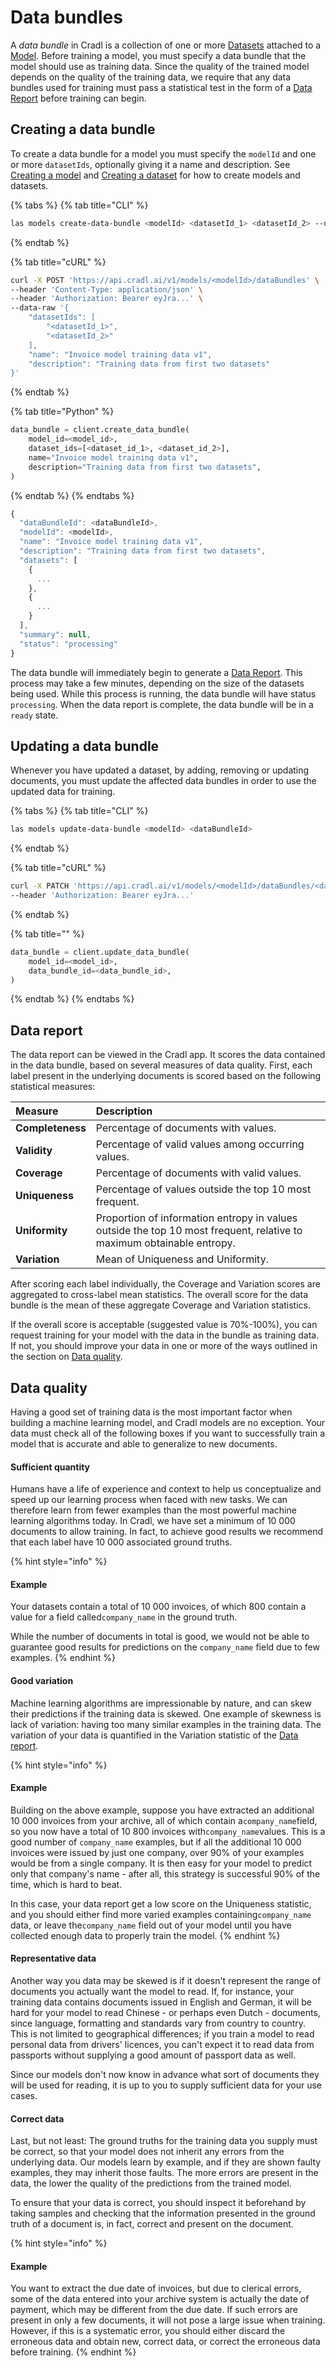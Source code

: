 # Data bundles

A _data bundle_ in Cradl is a collection of one or more [Datasets](datasets.md) attached to a [Model](models.md). Before training a model, you must specify a data bundle that the model should use as training data. Since the quality of the trained model depends on the quality of the training data, we require that any data bundles used for training must pass a statistical test in the form of a [Data Report](training-data.md#data-report) before training can begin.

## Creating a data bundle

To create a data bundle for a model you must specify the `modelId` and one or more `datasetIds`, optionally giving it a name and description. See [Creating a model](models.md#creating-a-model) and [Creating a dataset](datasets.md#creating-a-dataset) for how to create models and datasets.

{% tabs %}
{% tab title="CLI" %}
```bash
las models create-data-bundle <modelId> <datasetId_1> <datasetId_2> --name "Invoice training data v1" --description "Training data from first two datasets"  
```
{% endtab %}

{% tab title="cURL" %}
```bash
curl -X POST 'https://api.cradl.ai/v1/models/<modelId>/dataBundles' \
--header 'Content-Type: application/json' \
--header 'Authorization: Bearer eyJra...' \
--data-raw '{
    "datasetIds": [
        "<datasetId_1>",
        "<datasetId_2>"
    ],
    "name": "Invoice model training data v1",
    "description": "Training data from first two datasets"
}'
```
{% endtab %}

{% tab title="Python" %}
```python
data_bundle = client.create_data_bundle(
    model_id=<model_id>, 
    dataset_ids=[<dataset_id_1>, <dataset_id_2>], 
    name="Invoice model training data v1",
    description="Training data from first two datasets",
)
```
{% endtab %}
{% endtabs %}

```javascript
{
  "dataBundleId": <dataBundleId>,
  "modelId": <modelId>,
  "name": "Invoice model training data v1",
  "description": "Training data from first two datasets",
  "datasets": [
    {
      ...
    },
    {
      ...
    }
  ],
  "summary": null,
  "status": "processing"
}
```

The data bundle will immediately begin to generate a [Data Report](training-data.md#data-report). This process may take a few minutes, depending on the size of the datasets being used. While this process is running, the data bundle will have status `processing`. When the data report is complete, the data bundle will be in a `ready` state.

## Updating a data bundle

Whenever you have updated a dataset, by adding, removing or updating documents, you must update the affected data bundles in order to use the updated data for training.

{% tabs %}
{% tab title="CLI" %}
```bash
las models update-data-bundle <modelId> <dataBundleId>
```
{% endtab %}

{% tab title="cURL" %}
```bash
curl -X PATCH 'https://api.cradl.ai/v1/models/<modelId>/dataBundles/<dataBundleId>' \
--header 'Authorization: Bearer eyJra...'
```
{% endtab %}

{% tab title="" %}
```python
data_bundle = client.update_data_bundle(
    model_id=<model_id>, 
    data_bundle_id=<data_bundle_id>,
)
```
{% endtab %}
{% endtabs %}

## Data report

The data report can be viewed in the Cradl app. It scores the data contained in the data bundle, based on several measures of data quality. First, each label present in the underlying documents is scored based on the following statistical measures:

| Measure | Description |
| :--- | :--- |
| **Completeness** | Percentage of documents with values. |
| **Validity** | Percentage of valid values among occurring values. |
| **Coverage** | Percentage of documents with valid values. |
| **Uniqueness** | Percentage of values outside the top 10 most frequent. |
| **Uniformity** | Proportion of information entropy in values outside the top 10 most frequent, relative to maximum obtainable entropy. |
| **Variation** | Mean of Uniqueness and Uniformity. |

After scoring each label individually, the Coverage and Variation scores are aggregated to cross-label mean statistics. The overall score for the data bundle is the mean of these aggregate Coverage and Variation statistics.

If the overall score is acceptable \(suggested value is 70%-100%\), you can request training for your model with the data in the bundle as training data. If not, you should improve your data in one or more of the ways outlined in the section on [Data quality](training-data.md#data-quality).

## Data quality

Having a good set of training data is the most important factor when building a machine learning model, and Cradl models are no exception. Your data must check all of the following boxes if you want to successfully train a model that is accurate and able to generalize to new documents.

#### Sufficient quantity

Humans have a life of experience and context to help us conceptualize and speed up our learning process when faced with new tasks. We can therefore learn from fewer examples than the most powerful machine learning algorithms today. In Cradl, we have set a minimum of 10 000 documents to allow training. In fact, to achieve good results we recommend that each label have 10 000 associated ground truths.

{% hint style="info" %}
#### Example

Your datasets contain a total of 10 000 invoices, of which 800 contain a value for a field called`company_name` in the ground truth. 

While the number of documents in total is good, we would not be able to guarantee good results for predictions on the `company_name` field due to few examples.
{% endhint %}

#### Good variation

Machine learning algorithms are impressionable by nature, and can skew their predictions if the training data is skewed. One example of skewness is lack of variation: having too many similar examples in the training data.  The variation of your data is quantified in the Variation statistic of the [Data report](training-data.md#data-report). 

{% hint style="info" %}
#### Example

Building on the above example, suppose you have extracted an additional 10 000 invoices from your archive, all of which contain a`company_name`field, so you now have a total of 10 800 invoices with`company_name`values. This is a good number of `company_name` examples, but if all the additional 10 000 invoices were issued by just one company, over 90% of your examples would be from a single company. It is then easy for your model to predict only that company's name - after all, this strategy is successful 90% of the time, which is hard to beat. 

In this case, your data report get a low score on the Uniqueness statistic, and you should either find more varied examples containing`company_name` data, or leave the`company_name` field out of your model until you have collected enough data to properly train the model.
{% endhint %}

#### Representative data

Another way you data may be skewed is if it doesn't represent the range of documents you actually want the model to read. If, for instance, your training data contains documents issued in English and German, it will be hard for your model to read Chinese - or perhaps even Dutch - documents, since language, formatting and standards vary from country to country. This is not limited to geographical differences; if you train a model to read personal data from drivers' licences, you can't expect it to read data from passports without supplying a good amount of passport data as well.

Since our models don't now know in advance what sort of documents they will be used for reading, it is up to you to supply sufficient data for your use cases.

#### Correct data

Last, but not least: The ground truths for the training data you supply must be correct, so that your model does not inherit any errors from the underlying data. Our models learn by example, and if they are shown faulty examples, they may inherit those faults. The more errors are present in the data, the lower the quality of the predictions from the trained model.

To ensure that your data is correct, you should inspect it beforehand by taking samples and checking that the information presented in the ground truth of a document is, in fact, correct and present on the document.

{% hint style="info" %}
#### Example

You want to extract the due date of invoices, but due to clerical errors, some of the data entered into your archive system is actually the date of payment, which may be different from the due date. If such errors are present in only a few documents, it will not pose a large issue when training. However, if this is a systematic error, you should either discard the erroneous data and obtain new, correct data, or correct the erroneous data before training.
{% endhint %}

